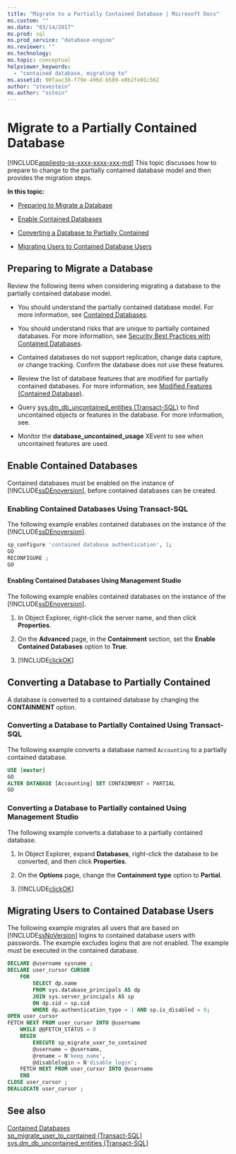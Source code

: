 ```yaml
---
title: "Migrate to a Partially Contained Database | Microsoft Docs"
ms.custom: ""
ms.date: "03/14/2017"
ms.prod: sql
ms.prod_service: "database-engine"
ms.reviewer: ""
ms.technology: 
ms.topic: conceptual
helpviewer_keywords: 
  - "contained database, migrating to"
ms.assetid: 90faac38-f79e-496d-b589-e8b2fe01c562
author: "stevestein"
ms.author: "sstein"
---
```

# Migrate to a Partially Contained Database
[!INCLUDE[appliesto-ss-xxxx-xxxx-xxx-md](../../includes/appliesto-ss-xxxx-xxxx-xxx-md.md)]
  This topic discusses how to prepare to change to the partially contained database model and then provides the migration steps.  
  
 **In this topic:**  
  
-   [Preparing to Migrate a Database](#prepare)  
  
-   [Enable Contained Databases](#enable)  
  
-   [Converting a Database to Partially Contained](#convert)  
  
-   [Migrating Users to Contained Database Users](#users)  
  
##  <a name="prepare"></a> Preparing to Migrate a Database  
 Review the following items when considering migrating a database to the partially contained database model.  
  
-   You should understand the partially contained database model. For more information, see [Contained Databases](../../relational-databases/databases/contained-databases.md).  
  
-   You should understand risks that are unique to partially contained databases. For more information, see [Security Best Practices with Contained Databases](../../relational-databases/databases/security-best-practices-with-contained-databases.md).  
  
-   Contained databases do not support replication, change data capture, or change tracking. Confirm the database does not use these features.  
  
-   Review the list of database features that are modified for partially contained databases. For more information, see [Modified Features &#40;Contained Database&#41;](../../relational-databases/databases/modified-features-contained-database.md).  
  
-   Query [sys.dm_db_uncontained_entities &#40;Transact-SQL&#41;](../../relational-databases/system-dynamic-management-views/sys-dm-db-uncontained-entities-transact-sql.md) to find uncontained objects or features in the database. For more information, see.  
  
-   Monitor the **database_uncontained_usage** XEvent to see when uncontained features are used.  
  
##  <a name="enable"></a> Enable Contained Databases  
 Contained databases must be enabled on the instance of [!INCLUDE[ssDEnoversion](../../includes/ssdenoversion-md.md)], before contained databases can be created.  
  
### Enabling Contained Databases Using Transact-SQL  
 The following example enables contained databases on the instance of the [!INCLUDE[ssDEnoversion](../../includes/ssdenoversion-md.md)].  
  
```sql  
sp_configure 'contained database authentication', 1;  
GO  
RECONFIGURE ;  
GO  
```  
  
#### Enabling Contained Databases Using Management Studio  
 The following example enables contained databases on the instance of the [!INCLUDE[ssDEnoversion](../../includes/ssdenoversion-md.md)].  
  
1.  In Object Explorer, right-click the server name, and then click **Properties**.  
  
2.  On the **Advanced** page, in the **Containment** section, set the **Enable Contained Databases** option to **True**.  
  
3.  [!INCLUDE[clickOK](../../includes/clickok-md.md)]  

##  <a name="convert"></a> Converting a Database to Partially Contained  
 A database is converted to a contained database by changing the **CONTAINMENT** option.  
  
### Converting a Database to Partially Contained Using Transact-SQL  
 The following example converts a database named `Accounting` to a partially contained database.  
  
```sql  
USE [master]  
GO  
ALTER DATABASE [Accounting] SET CONTAINMENT = PARTIAL  
GO  
```  
  
### Converting a Database to Partially contained Using Management Studio  
 The following example converts a database to a partially contained database.  
  
1.  In Object Explorer, expand **Databases**, right-click the database to be converted, and then click **Properties**.  
  
2.  On the **Options** page, change the **Containment type** option to **Partial**.  
  
3.  [!INCLUDE[clickOK](../../includes/clickok-md.md)]  
  
##  <a name="users"></a> Migrating Users to Contained Database Users  
 The following example migrates all users that are based on [!INCLUDE[ssNoVersion](../../includes/ssnoversion-md.md)] logins to contained database users with passwords. The example excludes logins that are not enabled. The example must be executed in the contained database.  
  
```sql  
DECLARE @username sysname ;  
DECLARE user_cursor CURSOR  
    FOR   
        SELECT dp.name   
        FROM sys.database_principals AS dp  
        JOIN sys.server_principals AS sp   
        ON dp.sid = sp.sid  
        WHERE dp.authentication_type = 1 AND sp.is_disabled = 0;  
OPEN user_cursor  
FETCH NEXT FROM user_cursor INTO @username  
    WHILE @@FETCH_STATUS = 0  
    BEGIN  
        EXECUTE sp_migrate_user_to_contained   
        @username = @username,  
        @rename = N'keep_name',  
        @disablelogin = N'disable_login';  
    FETCH NEXT FROM user_cursor INTO @username  
    END  
CLOSE user_cursor ;  
DEALLOCATE user_cursor ;  
```  
  
## See also  
 [Contained Databases](../../relational-databases/databases/contained-databases.md)   
 [sp_migrate_user_to_contained &#40;Transact-SQL&#41;](../../relational-databases/system-stored-procedures/sp-migrate-user-to-contained-transact-sql.md)   
 [sys.dm_db_uncontained_entities &#40;Transact-SQL&#41;](../../relational-databases/system-dynamic-management-views/sys-dm-db-uncontained-entities-transact-sql.md)  
  
  
